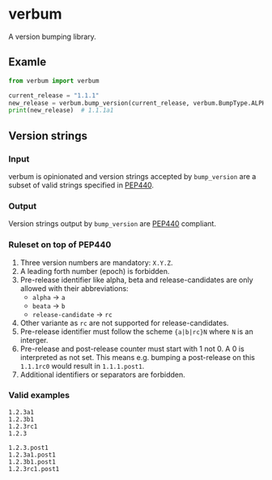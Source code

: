 # verbum

A version bumping library.

## Examle

```python
from verbum import verbum

current_release = "1.1.1"
new_release = verbum.bump_version(current_release, verbum.BumpType.ALPHA)
print(new_release)  # 1.1.1a1
```

## Version strings

### Input

verbum is opinionated and version strings accepted by `bump_version` are a subset of valid strings
specified in [PEP440](https://peps.python.org/pep-0440/).

### Output

Version strings output by `bump_version` are [PEP440](https://peps.python.org/pep-0440/) compliant.

### Ruleset on top of PEP440

1. Three version numbers are mandatory: `X.Y.Z`.
2. A leading forth number (epoch) is forbidden.
3. Pre-release identifier like alpha, beta and release-candidates are only allowed with their
   abbreviations:
   - `alpha` -> `a`
   - `beata` -> `b`
   - `release-candidate` -> `rc`
4. Other variante as `rc` are not supported for release-candidates.
5. Pre-release identifier must follow the scheme `{a|b|rc}N` where `N` is an interger.
6. Pre-release and post-release counter must start with 1 not 0.
   A 0 is interpreted as not set. This means e.g. bumping a post-release on this `1.1.1rc0`
   would result in `1.1.1.post1`.
7. Additional identifiers or separators are forbidden.

### Valid examples

```text
1.2.3a1
1.2.3b1
1.2.3rc1
1.2.3

1.2.3.post1
1.2.3a1.post1
1.2.3b1.post1
1.2.3rc1.post1
```
